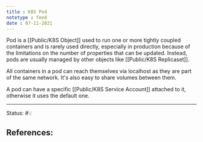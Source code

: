 ```yaml
---
title : K8S Pod
notetype : feed
date : 07-11-2021
---
```


Pod is a [[Public/K8S Object]] used to run one or more tightly coupled containers and is rarely used directly, especially in production because of the limitations on the number of properties that can be updated. Instead, pods are usually managed by other objects like [[Public/K8S Replicaset]].

All containers in a pod can reach themselves via localhost as they are part of the same network. It's also easy to share volumes between them.

A pod can have a specific [[Public/K8S Service Account]] attached to it, otherwise it uses the default one.

-----

Status: #💡 

References:
- 
